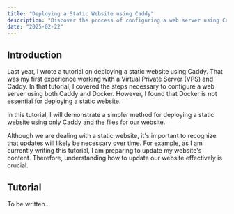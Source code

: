 ```yaml
---
title: "Deploying a Static Website using Caddy"
description: "Discover the process of configuring a web server using Caddy, empowering you to deploy your static website with ease and efficiency."
date: "2025-02-22"
---
```


## Introduction

Last year, I wrote a tutorial on deploying a static website using Caddy. That was my first experience working with a Virtual Private Server (VPS) and Caddy. In that tutorial, I covered the steps necessary to configure a web server using both Caddy and Docker. However, I found that Docker is not essential for deploying a static website.

In this tutorial, I will demonstrate a simpler method for deploying a static website using only Caddy and the files for our website. 

Although we are dealing with a static website, it's important to recognize that updates will likely be necessary over time. For example, as I am currently writing this tutorial, I am preparing to update my website's content. Therefore, understanding how to update our website effectively is crucial.

## Tutorial

To be written...